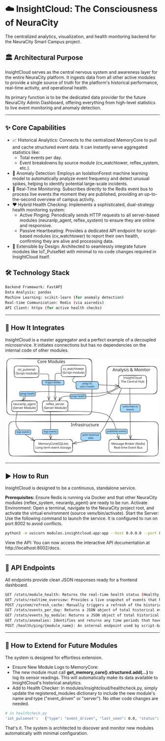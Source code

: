 # ☁️ InsightCloud: The Consciousness of NeuraCity
The centralized analytics, visualization, and health monitoring backend for the NeuraCity Smart Campus project.

## 🏛️ Architectural Purpose
InsightCloud serves as the central nervous system and awareness layer for the entire NeuraCity platform. It ingests data from all other active modules to provide a single source of truth for the platform's historical performance, real-time activity, and operational health.

Its primary function is to be the dedicated data provider for the future NeuraCity Admin Dashboard, offering everything from high-level statistics to live event monitoring and anomaly detection.

---

## ✨ Core Capabilities
- 📈 Historical Analytics: Connects to the centralized MemoryCore to pull and cache structured event data. It can instantly serve aggregated statistics like:
  - Total events per day.
  - Event breakdowns by source module (cv_watchtower, reflex_system, etc.).
- 🤖 Anomaly Detection: Employs an IsolationForest machine learning model to automatically analyze event frequency and detect unusual spikes, helping to identify potential large-scale incidents.
- 📡 Real-Time Monitoring: Subscribes directly to the Redis event bus to process live events the moment they are published, providing an up-to-the-second overview of campus activity.
- ❤️ Hybrid Health Checking: Implements a sophisticated, dual-strategy health monitoring system:
  - Active Pinging: Periodically sends HTTP requests to all server-based modules (neuranlp_agent, reflex_system) to ensure they are online and responsive.
  - Passive Heartbeating: Provides a dedicated API endpoint for script-based modules (cv_watchtower) to report their own health, confirming they are alive and processing data.
- 🔌 Extensible by Design: Architected to seamlessly integrate future modules like IoT_PulseNet with minimal to no code changes required in InsightCloud itself.

## 🛠️ Technology Stack
```bash
Backend Framework: FastAPI
Data Analysis: pandas
Machine Learning: scikit-learn (for anomaly detection)
Real-time Communication: Redis (via aioredis)
API Client: httpx (for active health checks)
```

---

## 🔗 How It Integrates
InsightCloud is a master aggregator and a perfect example of a decoupled microservice. It initiates connections but has no dependencies on the internal code of other modules.

![System Architecture](diagram1.svg)

---

## ▶️ How to Run

InsightCloud is designed to be a continuous, standalone service.

**Prerequisites:** Ensure Redis is running via Docker and that other NeuraCity modules (reflex_system, neuranlp_agent) are ready to be run.
Activate Environment: Open a terminal, navigate to the NeuraCity project root, and activate the virtual environment (source venv/bin/activate).
Start the Server: Use the following command to launch the service. It is configured to run on port 8002 to avoid conflicts.
```bash
python3 -m uvicorn modules.insightcloud.app:app --host 0.0.0.0 --port 8002 --reload
```
View the API: You can now access the interactive API documentation at http://localhost:8002/docs.

---

## 📖 API Endpoints
All endpoints provide clean JSON responses ready for a frontend dashboard.

```bash
GET /stats/module_health: Returns the real-time health status (Healthy, Unhealthy, Unknown) of all registered NeuraCity modules.
GET /stats/realtime_overview: Provides a live snapshot of events that have occurred since the server started.
POST /system/refresh_cache: Manually triggers a refresh of the historical analytics data from MemoryCore.
GET /stats/events_per_day: Returns a JSON object of total historical event counts grouped by day.
GET /stats/events_by_module: Returns a JSON object of total historical event counts grouped by the source module.
GET /stats/anomalies: Identifies and returns any time periods that have had an anomalous spike in event activity.
POST /health/ping/{module_name}: An internal endpoint used by script-based modules like cv_watchtower to report their own health.
```

---

## 🚀 How to Extend for Future Modules

The system is designed for effortless extension.

- Ensure New Module Logs to MemoryCore:
- The new module must call **get_memory_core().structured.add(...)** to log its sensor readings.
  This will automatically make its data available to InsightCloud's historical analytics.
- Add to Health Checker: In modules/insightcloud/healthcheck.py,
  simply update the registered_modules dictionary to include the new module's name
  and type ("event_driven" or "server"). No other code changes are needed.
```bash
# in healthcheck.py
'iot_pulsenet':   {"type": "event_driven", "last_seen": 0.0, "status": "Unknown"}
```
That's it. The system is architected to discover and monitor new modules automatically with minimal configuration.
